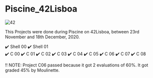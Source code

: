 # Piscine_42Lisboa

![42](https://user-images.githubusercontent.com/76601369/110431095-3b6eac00-80a5-11eb-93e8-556db8a8b0f4.jpg)

This Projects were done during Piscine on 42Lisboa, between 23rd November and 18th December, 2020.

<p>✔️ Shell 00 ✔️ Shell 01<br />
✔️ C 00
✔️ C 01
✔️ C 02
✔️ C 03
✔️ C 04
✔️ C 05
✔️ C 06
✔️ C 07
✔️ C 08 </p>

‼️ NOTE: Project C06 passed because it got 2 evaluations of 60%. It got graded 45% by Moulinette. 

